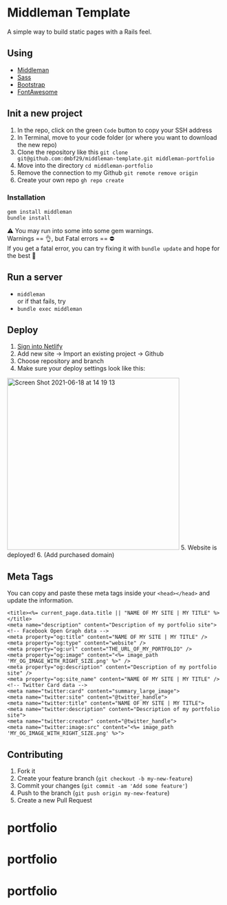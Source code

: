# Middleman Template
A simple way to build static pages with a Rails feel.

## Using

- [Middleman](https://middlemanapp.com)
- [Sass](https://sass-lang.com)
- [Bootstrap](https://getbootstrap.com/docs/5.0/getting-started/introduction/)
- [FontAwesome](https://fontawesome.com/icons)

## Init a new project
1. In the repo, click on the green `Code` button to copy your SSH address
2. In Terminal, move to your code folder (or where you want to download the new repo)
3. Clone the repository like this
`git clone git@github.com:dmbf29/middleman-template.git middleman-portfolio`
4. Move into the directory `cd middleman-portfolio`
5. Remove the connection to my Github `git remote remove origin`
6. Create your own repo `gh repo create`

### Installation
```
gem install middleman
bundle install
```
⚠️ You may run into some into some gem warnings.<br>
Warnings == 👌, but Fatal errors == ⛔️<br>
If you get a fatal error, you can try fixing it with `bundle update` and hope for the best 🤞

## Run a server
- `middleman`<br>
or if that fails, try
- `bundle exec middleman`

## Deploy
1. [Sign into Netlify](https://www.netlify.com/)
2. Add new site -> Import an existing project -> Github
3. Choose repository and branch
4. Make sure your deploy settings look like this:
<img width="400" alt="Screen Shot 2021-06-18 at 14 19 13" src="https://user-images.githubusercontent.com/25542223/122510271-49d34900-d040-11eb-853f-5105b5d48fcd.png">
5. Website is deployed!
6. (Add purchased domain)

## Meta Tags
You can copy and paste these meta tags inside your `<head></head>` and update the information.
```
<title><%= current_page.data.title || "NAME OF MY SITE | MY TITLE" %></title>
<meta name="description" content="Description of my portfolio site">
<!-- Facebook Open Graph data -->
<meta property="og:title" content="NAME OF MY SITE | MY TITLE" />
<meta property="og:type" content="website" />
<meta property="og:url" content="THE_URL_OF_MY_PORTFOLIO" />
<meta property="og:image" content="<%= image_path 'MY_OG_IMAGE_WITH_RIGHT_SIZE.png' %>" />
<meta property="og:description" content="Description of my portfolio site" />
<meta property="og:site_name" content="NAME OF MY SITE | MY TITLE" />
<!-- Twitter Card data -->
<meta name="twitter:card" content="summary_large_image">
<meta name="twitter:site" content="@twitter_handle">
<meta name="twitter:title" content="NAME OF MY SITE | MY TITLE">
<meta name="twitter:description" content="Description of my portfolio site">
<meta name="twitter:creator" content="@twitter_handle">
<meta name="twitter:image:src" content="<%= image_path 'MY_OG_IMAGE_WITH_RIGHT_SIZE.png' %>">
```

## Contributing

1. Fork it
2. Create your feature branch (`git checkout -b my-new-feature`)
3. Commit your changes (`git commit -am 'Add some feature'`)
4. Push to the branch (`git push origin my-new-feature`)
5. Create a new Pull Request
# portfolio
# portfolio
# portfolio
